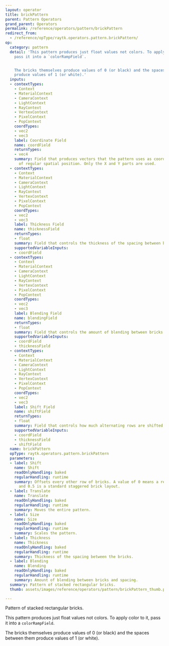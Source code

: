 ```yaml
---
layout: operator
title: brickPattern
parent: Pattern Operators
grand_parent: Operators
permalink: /reference/operators/pattern/brickPattern
redirect_from:
  - /reference/opType/raytk.operators.pattern.brickPattern/
op:
  category: pattern
  detail: 'This pattern produces just float values not colors. To apply color to it,
    pass it into a `colorRampField`.


    The bricks themselves produce values of 0 (or black) and the spaces between them
    produce values of 1 (or white).'
  inputs:
  - contextTypes:
    - Context
    - MaterialContext
    - CameraContext
    - LightContext
    - RayContext
    - VertexContext
    - PixelContext
    - PopContext
    coordTypes:
    - vec2
    - vec3
    label: Coordinate Field
    name: coordField
    returnTypes:
    - vec4
    summary: Field that produces vectors that the pattern uses as coordinates instead
      of regular spatial position. Only the X and Y parts are used.
  - contextTypes:
    - Context
    - MaterialContext
    - CameraContext
    - LightContext
    - RayContext
    - VertexContext
    - PixelContext
    - PopContext
    coordTypes:
    - vec2
    - vec3
    label: Thickness Field
    name: thicknessField
    returnTypes:
    - float
    summary: Field that controls the thickness of the spacing between bricks.
    supportedVariableInputs:
    - coordField
  - contextTypes:
    - Context
    - MaterialContext
    - CameraContext
    - LightContext
    - RayContext
    - VertexContext
    - PixelContext
    - PopContext
    coordTypes:
    - vec2
    - vec3
    label: Blending Field
    name: blendingField
    returnTypes:
    - float
    summary: Field that controls the amount of blending between bricks and spacing.
    supportedVariableInputs:
    - coordField
    - thicknessField
  - contextTypes:
    - Context
    - MaterialContext
    - CameraContext
    - LightContext
    - RayContext
    - VertexContext
    - PixelContext
    - PopContext
    coordTypes:
    - vec2
    - vec3
    label: Shift Field
    name: shiftField
    returnTypes:
    - float
    summary: Field that controls how much alternating rows are shifted.
    supportedVariableInputs:
    - coordField
    - thicknessField
    - shiftField
  name: brickPattern
  opType: raytk.operators.pattern.brickPattern
  parameters:
  - label: Shift
    name: Shift
    readOnlyHandling: baked
    regularHandling: runtime
    summary: Offsets every other row of bricks. A value of 0 means a regular grid,
      and 0.5 is a standard staggered brick layout.
  - label: Translate
    name: Translate
    readOnlyHandling: baked
    regularHandling: runtime
    summary: Moves the entire pattern.
  - label: Size
    name: Size
    readOnlyHandling: baked
    regularHandling: runtime
    summary: Scales the pattern.
  - label: Thickness
    name: Thickness
    readOnlyHandling: baked
    regularHandling: runtime
    summary: Thickness of the spacing between the bricks.
  - label: Blending
    name: Blending
    readOnlyHandling: baked
    regularHandling: runtime
    summary: Amount of blending between bricks and spacing.
  summary: Pattern of stacked rectangular bricks.
  thumb: assets/images/reference/operators/pattern/brickPattern_thumb.png

---
```



Pattern of stacked rectangular bricks.

This pattern produces just float values not colors. To apply color to it, pass it into a `colorRampField`.

The bricks themselves produce values of 0 (or black) and the spaces between them produce values of 1 (or white).